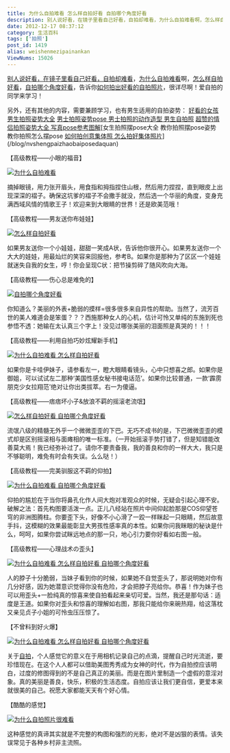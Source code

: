 ```yaml
---
title: 为什么自拍难看 怎么样自拍好看 自拍哪个角度好看
description: 别人说好看，在镜子里看自己好看，自拍却难看，为什么自拍难看啊，怎么样自拍好看，自拍哪个角度好看，告诉你如何拍出好看的自拍照片，很详尽啊！爱自拍的同学来学习！另外，还有其他的内容，需要兼顾学习，也有男生适用的自拍姿势：好看的女孩男生拍照姿势大全男士拍照姿势pose男士拍照的动作造型男生自拍照超赞的情侣拍照姿势大全写真pose参考图解【高级教程——小眼的福音】摘掉眼
date: 2012-12-17 08:37:12
category: 生活百科
tags: ['拍照']
post_id: 1419
alias: weishenmezipainankan
ViewNums: 15026
---
```


[别人说好看，在镜子里看自己好看，自拍却难看](/blog/weishenmezipainankan)，[为什么自拍难看](/blog/weishenmezipainankan)啊，[怎么样自拍好看](/blog/weishenmezipainankan)，[自拍哪个角度好看](/blog/weishenmezipainankan)，告诉你[如何拍出好看的自拍照片](/blog/weishenmezipainankan)，很详尽啊！爱自拍的同学来学习！

另外，还有其他的内容，需要兼顾学习，也有男生适用的自拍姿势：
[好看的女孩男生拍照姿势大全](/blog/nvhainanshengpaizhaozishidaquan)
[男士拍照姿势pose 男士拍照的动作造型 男生自拍照](/blog/nanshipaizhaozishi)
[超赞的情侣拍照姿势大全 写真pose参考图解](/blog/qinglvpaizhaozishidaquan)[女生拍照摆pose大全 教你拍照摆pose姿势 教你拍照怎么摆pose
[如何拍创意集体照 怎么拍好集体照片](/blog/ruhepaichuangyijitizhao)](/blog/nvshengpaizhaobaiposedaquan)

【高级教程——小眼的福音】

[![为什么自拍难看](http://m2.img.libdd.com/farm4/2012/1119/08/BD27D32335C00ABCCB461065BBF2FB8BAAF974D39C29D_497_497.JPEG "为什么自拍难看")](/blog/weishenmezipainankan)

摘掉眼镜，用力张开眉头，用食指和拇指捏住山根，然后用力捏捏，直到眼皮上出现深深的褶子。确保这坑爹的褶子不会撒手就没，然后选一个华丽的角度，变身充满西域风情的情歌王子！欢迎来到大眼睛的世界！还是欧美范哦！

【高级教程——男友送你布娃娃】

[![怎么样自拍好看](http://m3.img.libdd.com/farm5/2012/1119/08/7F879D877351ED9AC842C0095E75B5DEEDC3C335B36F6_720_321.JPEG "怎么样自拍好看")](/blog/weishenmezipainankan)

如果男友送你一个小娃娃，甜甜一笑成A状，告诉他你很开心。如果男友送你一个大大的娃娃，用最灿烂的笑容来回报他，参考B。如果你是那种为了区区一个娃娃就迷失自我的女生，哼！你会呈现C状：把节操剪碎了随风吹向大海。

【高级教程——伤心总是难免的】

[![自拍哪个角度好看](http://m1.img.libdd.com/farm4/2012/1119/08/D8684C97B1AC8FAFE1DE70F658DB000E33B3F8A9EF529_720_480.JPEG "自拍哪个角度好看")](/blog/weishenmezipainankan)

你知道么？美丽的外表+脆弱的摸样=很多很多来自异性的帮助。当然了，流芳百世的美人难道会是笨蛋？？？西施那种女人的心机，估计可怜又单纯的东施到死也参悟不透：她输在太认真三个字上！没见过哪张美丽的泪面照是真哭的！！！

【高级教程——利用自拍巧妙炫耀新手机】

[![为什么自拍难看 怎么样自拍好看](http://m3.img.libdd.com/farm5/2012/1119/08/7611026C49D20781DAB9F847AC09470F5F3BA137C8076_720_241.JPEG "为什么自拍难看 怎么样自拍好看")](/blog/weishenmezipainankan)

如果你是卡哇伊妹子，请参看左一，瞪大眼睛看镜头，心中只想喜之郎。如果你是御姐，可以试试左二那种‘美国性感女秘书接电话范’。如果你比较普通，一款‘霹雳朋克少女拉翔范’绝对让你出类拔萃。右一为傻逼。

【高级教程——痞痞坏小子&放浪不羁的摇滚老流氓】

[![怎么样自拍好看 自拍哪个角度好看](http://m1.img.libdd.com/farm5/2012/1119/08/F0832C73A1F305719B4981D12E3CA9EC638DA3A3F9BF3_720_480.JPEG "怎么样自拍好看 自拍哪个角度好看")](/blog/weishenmezipainankan)

流氓八级的精髓无外乎一个微微歪歪的下巴。无巧不成书的是，下巴微微歪歪的模式却是区别摇滚相与面瘫相的唯一标准。（一开始摇滚手势打错了，但是知错能改善莫大焉！我已经弥补过了。请你不要责备我，我的善良和你的一样大大，我只是不够聪明，难免有时会有失误。么么哒！）

【高级教程——完美驯服这不羁的仰拍】

[![为什么自拍难看 自拍哪个角度好看](http://m1.img.libdd.com/farm5/2012/1119/08/A84609B7DEEA2CBC99295CB19C56E50B49144A103FB93_720_480.JPEG "为什么自拍难看 自拍哪个角度好看")](/blog/weishenmezipainankan)

仰拍的尴尬在于当你将鼻孔化作人间大炮对准观众的时候，无疑会引起心理不安。破解之法：首先构图要活泼一点。正儿八经站在照片中间仰起脸那是COS仰望苍穹的非洲图腾柱。你要歪下头，好像不小心滑了一跤一样眯起一只眼睛，然后故意手抖，这模糊的效果最能彰显大男孩性感率真的本性。如果你问我眯眼的秘诀是什么，呵呵，如果你尝试眯远地点的那一只，地心引力要你好看如右图一般。

【高级教程——心理战术の歪头】

[![为什么自拍难看 怎么样自拍好看 自拍哪个角度好看](http://m1.img.libdd.com/farm4/2012/1119/08/FB3CE2F0E5FA6378F68EDD85681821818D80E79C82550_720_480.JPEG "为什么自拍难看 怎么样自拍好看 自拍哪个角度好看")](/blog/weishenmezipainankan)

人的脖子十分脆弱，当妹子看到你的时候，如果她不自觉歪头了，那说明她对你有几分好感，因为她潜意识觉得你没有危险，才会把脖子亮给你。恭喜！作为妹子也可以用歪头+一脸纯真的惊喜来使自拍看起来亲切可爱。当然，我还是那句话：适度是王道。如果你对歪头和惊喜的理解如右图，那我只能给你来碗热翔，给这落枕又亲见贞子小姐的可怜虫压压惊了。

【不曾料到好火爆】

[![为什么自拍难看 怎么样自拍好看 自拍哪个角度好看](http://m2.img.libdd.com/farm5/2012/1119/08/CF720F1339236E0E836FE530602232713E2272608E240_720_577.JPEG "为什么自拍难看 怎么样自拍好看 自拍哪个角度好看")](/blog/weishenmezipainankan)

关于[自拍](/blog/weishenmezipainankan)，个人感觉它的意义在于用相机记录自己的点滴，提醒自己时光流逝，要珍惜现在。在这个人人都可以借助美图秀秀成为女神的时代，作为自拍控应该明白，过度的修图得到的不是自己真正的美丽。而是在图片里制造一个虚假的意淫对象。真的美丽是善良，快乐，积极的生活态度。自拍应该让我们更自信，更爱本来就很美的自己。祝愿大家都能天天有个好心情。

【酷酷的感觉】

[![为什么自拍照片很难看](http://m3.img.libdd.com/farm5/2012/1119/08/8892A0AB14290B47CED975B6B3EAB4B5ED20DC809F2CD_720_480.JPEG "为什么自拍照片很难看")](/blog/weishenmezipainankan)

这种感觉的真谛其实就是不完整的构图和强烈的光影，绝对不是凶狠的表情。该失误常见于各种乡村非主流照。

